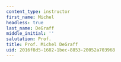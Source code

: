 ```yaml
---
content_type: instructor
first_name: Michel
headless: true
last_name: DeGraff
middle_initial: ''
salutation: Prof.
title: Prof. Michel DeGraff
uid: 2016f8d5-1682-1bec-8853-20052a703968
---
```

